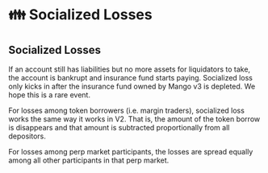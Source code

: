 # 👪 Socialized Losses

## Socialized Losses

If an account still has liabilities but no more assets for liquidators to take, the account is bankrupt and insurance fund starts paying. Socialized loss only kicks in after the insurance fund owned by Mango v3 is depleted. We hope this is a rare event.&#x20;

For losses among token borrowers (i.e. margin traders), socialized loss works the same way it works in V2. That is, the amount of the token borrow is disappears and that amount is subtracted proportionally from all depositors.

For losses among perp market participants, the losses are spread equally among all other participants in that perp market.
